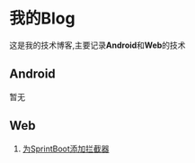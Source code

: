 #	我的Blog

​	这是我的技术博客,主要记录**Android**和**Web**的技术

##	Android

暂无

##	Web

1. [为SprintBoot添加拦截器]("/Web/后端/JavaWeb/2017-01-05-SpringBoot添加拦截器.md")